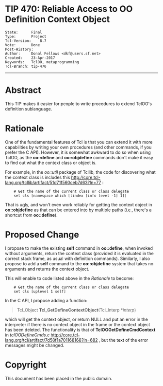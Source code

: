 # TIP 470: Reliable Access to OO Definition Context Object
	State:		Final
	Type:		Project
	Tcl-Version:	8.7
	Vote:		Done
	Post-History:	
	Author:		Donal Fellows <dkf@users.sf.net>
	Created:	23-Apr-2017
	Keywords:	TclOO, metaprogramming
	Tcl-Branch:	tip-470
-----

# Abstract

This TIP makes it easier for people to write procedures to extend TclOO's
definition sublanguage.

# Rationale

One of the fundamental features of Tcl is that you can extend it with more
capabilities by writing your own procedures \(and other commands, if you prefer
the C API\). However, it is somewhat awkward to do so when using TclOO, as the
**oo::define** and **oo::objdefine** commands don't make it easy to find
out what the context class or object is.

For example, in the _oo::util_ package of Tcllib, the code for discovering
what the context class is includes this
<http://core.tcl-lang.org/tcllib/artifact/51d71f560ceb7d63?ln=77> :

	    # Get the name of the current class or class delegate 
	    set cls [namespace which [lindex [info level -1] 1]]

That is ugly, and won't even work reliably for getting the context object in
**oo::objdefine** as that can be entered into by multiple paths \(i.e.,
there's a shortcut from **oo::define**\).

# Proposed Change

I propose to make the existing **self** command in **oo::define**, when
invoked without arguments, return the context class \(provided it is evaluated
in the correct stack frame, as usual with definition commands\).  Similarly, I
also propose to add a **self** command to the **oo::objdefine** system
that takes no arguments and returns the context object.

This will enable to code listed above in the _Rationale_ to become:

	    # Get the name of the current class or class delegate 
	    set cls [uplevel 1 self]

In the C API, I propose adding a function:

 > Tcl\_Object **Tcl\_GetDefineContextObject**\(Tcl\_Interp \*_interp_\)

which will get the context object, or return NULL and put an error in the
interpreter if there is no context object in the frame or the context object
has been deleted. The functionality is that of **TclOOGetDefineCmdContext**
in _tclOODefineCmds.c_
<http://core.tcl-lang.org/tcl/artifact/7d58f1a701168168?ln=682> , but the text
of the error messages might be changed.

# Copyright

This document has been placed in the public domain.

